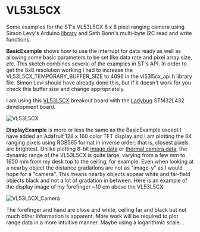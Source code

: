 # VL53L5CX

Some examples for the ST's VL53L5CX 8 x 8 pixel ranging camera using Simon Levy's Arduino [library](https://github.com/simondlevy/VL53L5) and Seth Bonn's multi-byte I2C read and write functions. 

**BasicExample** shows how to use the interrupt for data ready as well as allowing some basic parameters to be set like data rate and pixel array size, _etc_. This sketch combines several of the examples in ST's API.  In order to get the 8x8 resolution working I had to increase the VL53L5CX_TEMPORARY_BUFFER_SIZE to 4096 in the vl53l5cx_api.h library file. Simon Levi should have already done this, but if it doesn't work for you check this buffer size and change appropriately.

I am using this [VL53L5CX](https://www.tindie.com/products/onehorse/vl53l5cx-ranging-camera/) breakout board with the [Ladybug](https://www.tindie.com/products/tleracorp/ladybug-stm32l432-development-board/) STM32L432 development board.

![VL53L5CX](https://user-images.githubusercontent.com/6698410/130281581-7066b8eb-501c-4517-9d8b-99e0260654ec.jpg)

**DisplayExample** is more or less the same as the BasicExample except I have added an Adafruit 128 x 160 color TFT display and I am plotting the 64 ranging pixels using RGB565 format in inverse order; that is, closest pixels are brightest. Unlike plotting 8-bit [image data](https://github.com/kriswiner/PAA3905) or [thermal camera data](https://github.com/kriswiner/PAF9701), the dynamic range of the VL53L5CX is quite large, varying from a few mm to 1650 mm from my desk top to the ceiling, for example. Even when looking at a nearby object the distance gradations are not as "image-y" as I would hope for a "camera". This means nearby objects appear white and far-field objects black and not a lot of gradation in between. Here is an example of the display image of my forefinger ~10 cm above the VL53L5CX:

![VL53L5CX_Camera](https://user-images.githubusercontent.com/6698410/136470679-1ef91c97-2cd8-4039-8b47-16ca124c3251.jpg)

The forefinger and hand are close and white, ceiling far and black but not much other information is apparent. More work will be required to plot range data in a more intuitive manner. Maybe using a logarithmic scale...
